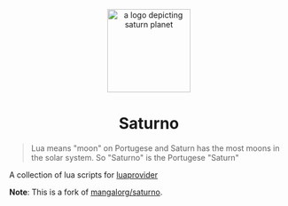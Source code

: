<div align="center">
  <img width="150px" alt="a logo depicting saturn planet" src="https://github.com/mangalorg/saturno/assets/62389790/2c032b54-8260-494b-83cb-f780c9ccc71e">
  <h1>Saturno</h1>
</div>

> Lua means "moon" on Portugese and Saturn has the most moons in the solar system. So "Saturno" is the Portugese "Saturn"

A collection of lua scripts for [luaprovider](https://github.com/luevano/luaprovider)

**Note**: This is a fork of [mangalorg/saturno](https://github.com/mangalorg/saturno).
